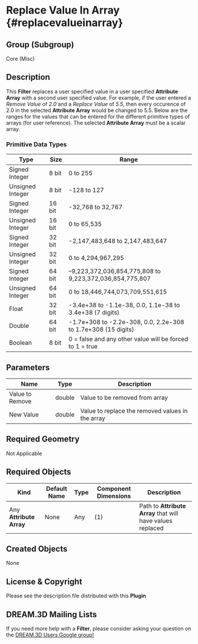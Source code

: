 Replace Value In Array {#replacevalueinarray}
=============

## Group (Subgroup) ##
Core (Misc)

## Description ##
This **Filter** replaces a user specified value in a user specified **Attribute Array** with a second user specified value. For example, if the user entered a *Remove Value* of *2.0* and a *Replace Value* of *5.5*, then every occurence of 2.0 in the selected **Attribute Array** would be changed to 5.5. Below are the ranges for the values that can be entered for the different primitive types of arrays (for user reference). The selected **Attribute Array** must be a scalar array.
    
### Primitive Data Types ##
| Type             | Size |        Range       |
|------------------|------|--------------------|
| Signed Integer | 8 bit |0 to 255|
| Unsigned Integer | 8 bit |-128 to 127|
| Signed Integer | 16 bit |-32,768 to 32,767|
| Unsigned Integer | 16 bit |0 to 65,535|
| Signed Integer | 32 bit |-2,147,483,648 to 2,147,483,647|
| Unsigned Integer | 32 bit |0 to 4,294,967,295|
| Signed Integer | 64 bit |–9,223,372,036,854,775,808 to 9,223,372,036,854,775,807|
| Unsigned Integer | 64 bit |0 to 18,446,744,073,709,551,615|
| Float | 32 bit | -3.4e+38 to -1.1e-38, 0.0, 1.1e-38 to 3.4e+38 (7 digits)|
| Double | 64 bit | -1.7e+308 to -2.2e-308, 0.0, 2.2e-308 to 1.7e+308 (15 digits)|
| Boolean | 8 bit |0 = false and any other value will be forced to 1 = true|

## Parameters ##
| Name             | Type | Description |
|------------------|------|-------------|
| Value to Remove | double | Value to be removed from array |
| New Value | double | Value to replace the removed values in the array |

## Required Geometry ##
Not Applicable

## Required Objects ##
| Kind | Default Name | Type | Component Dimensions | Description |
|------|--------------|-------------|---------|----------------|
| Any **Attribute Array** | None | Any | (1) | Path to **Attribute Array** that will have values replaced |

## Created Objects ##
None


## License & Copyright ##

Please see the description file distributed with this **Plugin**

## DREAM.3D Mailing Lists ##

If you need more help with a **Filter**, please consider asking your question on the [DREAM.3D Users Google group!](https://groups.google.com/forum/?hl=en#!forum/dream3d-users)

